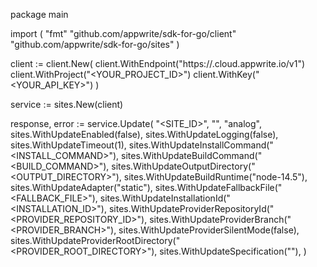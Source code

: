 package main

import (
    "fmt"
    "github.com/appwrite/sdk-for-go/client"
    "github.com/appwrite/sdk-for-go/sites"
)

client := client.New(
    client.WithEndpoint("https://<REGION>.cloud.appwrite.io/v1")
    client.WithProject("<YOUR_PROJECT_ID>")
    client.WithKey("<YOUR_API_KEY>")
)

service := sites.New(client)

response, error := service.Update(
    "<SITE_ID>",
    "<NAME>",
    "analog",
    sites.WithUpdateEnabled(false),
    sites.WithUpdateLogging(false),
    sites.WithUpdateTimeout(1),
    sites.WithUpdateInstallCommand("<INSTALL_COMMAND>"),
    sites.WithUpdateBuildCommand("<BUILD_COMMAND>"),
    sites.WithUpdateOutputDirectory("<OUTPUT_DIRECTORY>"),
    sites.WithUpdateBuildRuntime("node-14.5"),
    sites.WithUpdateAdapter("static"),
    sites.WithUpdateFallbackFile("<FALLBACK_FILE>"),
    sites.WithUpdateInstallationId("<INSTALLATION_ID>"),
    sites.WithUpdateProviderRepositoryId("<PROVIDER_REPOSITORY_ID>"),
    sites.WithUpdateProviderBranch("<PROVIDER_BRANCH>"),
    sites.WithUpdateProviderSilentMode(false),
    sites.WithUpdateProviderRootDirectory("<PROVIDER_ROOT_DIRECTORY>"),
    sites.WithUpdateSpecification(""),
)
